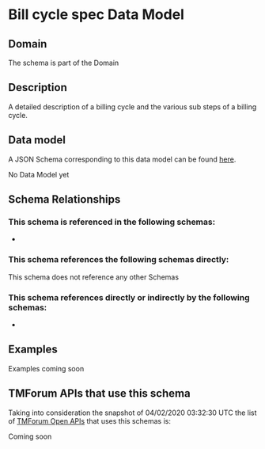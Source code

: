 # Bill cycle spec Data Model

## Domain

The  schema is part of the  Domain

## Description

A detailed description of a billing cycle and the various sub steps of a billing cycle.

## Data model

A JSON Schema corresponding to this data model can be found
[here](https://github.com/tmforum-rand/schemas/blob/candidates/Customer/BillCycleSpec.schema.json).

No Data Model yet

## Schema Relationships

### This schema is referenced in the following schemas:

-

### This schema references the following schemas directly:

This schema does not reference any other Schemas

### This schema references directly or indirectly by the following schemas:

-



## Examples

Examples coming soon

## TMForum APIs that use this schema

Taking into consideration the snapshot of 04/02/2020 03:32:30 UTC the list of [TMForum Open APIs](https://www.tmforum.org/open-apis/) that uses this schemas is:

Coming soon